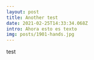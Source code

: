 ```yaml
---
layout: post
title: Another test
date: 2021-02-25T14:33:34.068Z
intro: Ahora esto es texto
img: posts/1901-hands.jpg
---
```

test

